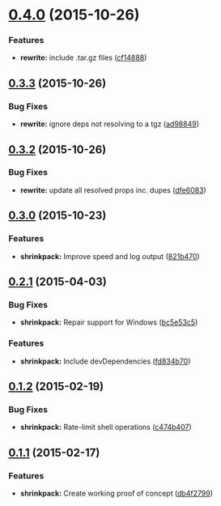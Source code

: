 <a name="0.4.0"></a>
# [0.4.0](https://github.com/JamieMason/shrinkpack/compare/0.3.3...v0.4.0) (2015-10-26)


### Features

* **rewrite:** include .tar.gz files ([cf14888](https://github.com/JamieMason/shrinkpack/commit/cf14888))



<a name="0.3.3"></a>
## [0.3.3](https://github.com/JamieMason/shrinkpack/compare/0.3.2...v0.3.3) (2015-10-26)


### Bug Fixes

* **rewrite:** ignore deps not resolving to a tgz ([ad98849](https://github.com/JamieMason/shrinkpack/commit/ad98849))



<a name="0.3.2"></a>
## [0.3.2](https://github.com/JamieMason/shrinkpack/compare/0.3.1...v0.3.2) (2015-10-26)


### Bug Fixes

* **rewrite:** update all resolved props inc. dupes ([dfe6083](https://github.com/JamieMason/shrinkpack/commit/dfe6083))



<a name="0.3.0"></a>
## [0.3.0](https://github.com/JamieMason/shrinkpack/compare/0.2.1...v0.3.0) (2015-10-23)


### Features

* **shrinkpack:** Improve speed and log output ([821b470](https://github.com/JamieMason/shrinkpack/commit/821b4701060a6948800bf2e064c62fe7b02f5c87))


<a name="0.2.1"></a>
## [0.2.1](https://github.com/JamieMason/shrinkpack/compare/0.1.2...v0.2.1) (2015-04-03)


### Bug Fixes

* **shrinkpack:** Repair support for Windows ([bc5e53c5](https://github.com/JamieMason/shrinkpack/commit/bc5e53c511fdb399ba908ccafd0b5a52841c5c75))


### Features

* **shrinkpack:** Include devDependencies ([fd834b70](https://github.com/JamieMason/shrinkpack/commit/fd834b709411ad41d2022b708ae89fcb219f3709))


<a name="0.1.2"></a>
## [0.1.2](https://github.com/JamieMason/shrinkpack/compare/0.1.1...v0.1.2) (2015-02-19)


### Bug Fixes

* **shrinkpack:** Rate-limit shell operations ([c474b407](https://github.com/JamieMason/shrinkpack/commit/c474b407cbc16e02123df3579d8410f268660911))


<a name="0.1.1"></a>
## [0.1.1](https://github.com/JamieMason/shrinkpack/compare/0.1.0...v0.1.1) (2015-02-17)


### Features

* **shrinkpack:** Create working proof of concept ([db4f2799](https://github.com/JamieMason/shrinkpack/commit/db4f2799149fccb300af6625b5bd00148dc657fd))
